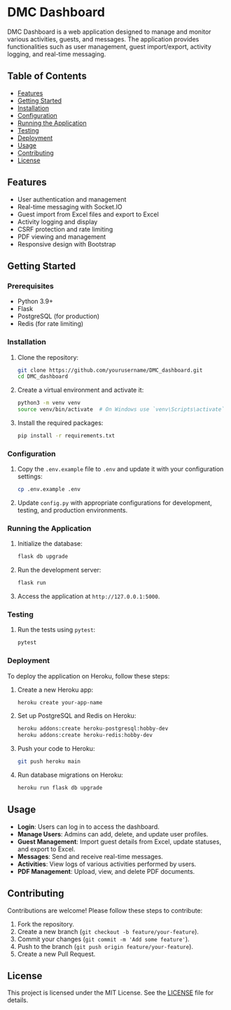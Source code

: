 # DMC Dashboard

DMC Dashboard is a web application designed to manage and monitor various activities, guests, and messages. The application provides functionalities such as user management, guest import/export, activity logging, and real-time messaging.

## Table of Contents
- [Features](#features)
- [Getting Started](#getting-started)
- [Installation](#installation)
- [Configuration](#configuration)
- [Running the Application](#running-the-application)
- [Testing](#testing)
- [Deployment](#deployment)
- [Usage](#usage)
- [Contributing](#contributing)
- [License](#license)

## Features
- User authentication and management
- Real-time messaging with Socket.IO
- Guest import from Excel files and export to Excel
- Activity logging and display
- CSRF protection and rate limiting
- PDF viewing and management
- Responsive design with Bootstrap

## Getting Started

### Prerequisites
- Python 3.9+
- Flask
- PostgreSQL (for production)
- Redis (for rate limiting)

### Installation
1. Clone the repository:
    ```bash
    git clone https://github.com/yourusername/DMC_dashboard.git
    cd DMC_dashboard
    ```

2. Create a virtual environment and activate it:
    ```bash
    python3 -m venv venv
    source venv/bin/activate  # On Windows use `venv\Scripts\activate`
    ```

3. Install the required packages:
    ```bash
    pip install -r requirements.txt
    ```

### Configuration
1. Copy the `.env.example` file to `.env` and update it with your configuration settings:
    ```bash
    cp .env.example .env
    ```

2. Update `config.py` with appropriate configurations for development, testing, and production environments.

### Running the Application
1. Initialize the database:
    ```bash
    flask db upgrade
    ```

2. Run the development server:
    ```bash
    flask run
    ```

3. Access the application at `http://127.0.0.1:5000`.

### Testing
1. Run the tests using `pytest`:
    ```bash
    pytest
    ```

### Deployment
To deploy the application on Heroku, follow these steps:

1. Create a new Heroku app:
    ```bash
    heroku create your-app-name
    ```

2. Set up PostgreSQL and Redis on Heroku:
    ```bash
    heroku addons:create heroku-postgresql:hobby-dev
    heroku addons:create heroku-redis:hobby-dev
    ```

3. Push your code to Heroku:
    ```bash
    git push heroku main
    ```

4. Run database migrations on Heroku:
    ```bash
    heroku run flask db upgrade
    ```

## Usage
- **Login**: Users can log in to access the dashboard.
- **Manage Users**: Admins can add, delete, and update user profiles.
- **Guest Management**: Import guest details from Excel, update statuses, and export to Excel.
- **Messages**: Send and receive real-time messages.
- **Activities**: View logs of various activities performed by users.
- **PDF Management**: Upload, view, and delete PDF documents.

## Contributing
Contributions are welcome! Please follow these steps to contribute:

1. Fork the repository.
2. Create a new branch (`git checkout -b feature/your-feature`).
3. Commit your changes (`git commit -m 'Add some feature'`).
4. Push to the branch (`git push origin feature/your-feature`).
5. Create a new Pull Request.

## License
This project is licensed under the MIT License. See the [LICENSE](LICENSE) file for details.

